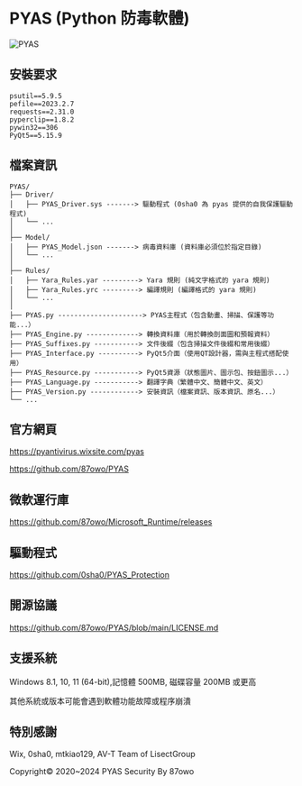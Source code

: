 # PYAS (Python 防毒軟體)

![PYAS](https://github.com/user-attachments/assets/39c273b9-c467-480a-a8b3-31714a6df3ef)

## 安裝要求

```
psutil==5.9.5
pefile==2023.2.7
requests==2.31.0
pyperclip==1.8.2
pywin32==306
PyQt5==5.15.9
```

## 檔案資訊

```
PYAS/
├── Driver/
│   ├── PYAS_Driver.sys -------> 驅動程式 (0sha0 為 pyas 提供的自我保護驅動程式)
│   └── ...
│
├── Model/
│   ├── PYAS_Model.json -------> 病毒資料庫 (資料庫必須位於指定目錄)
│   └── ...
│
├── Rules/
│   ├── Yara_Rules.yar ---------> Yara 規則 (純文字格式的 yara 規則)
│   ├── Yara_Rules.yrc ---------> 編譯規則 (編譯格式的 yara 規則)
│   └── ...
│
├── PYAS.py ---------------------> PYAS主程式（包含動畫、掃描、保護等功能...）
├── PYAS_Engine.py -------------> 轉換資料庫（用於轉換剖面圖和預報資料）
├── PYAS_Suffixes.py -----------> 文件後綴（包含掃描文件後綴和常用後綴）
├── PYAS_Interface.py ----------> PyQt5介面（使用QT設計器，需與主程式搭配使用）
├── PYAS_Resource.py -----------> PyQt5資源（狀態圖片、圖示包、按鈕圖示...）
├── PYAS_Language.py -----------> 翻譯字典（繁體中文、簡體中文、英文）
├── PYAS_Version.py ------------> 安裝資訊（檔案資訊、版本資訊、原名...）
└── ...
```

## 官方網頁

https://pyantivirus.wixsite.com/pyas

https://github.com/87owo/PYAS

## 微軟運行庫

https://github.com/87owo/Microsoft_Runtime/releases

## 驅動程式

https://github.com/0sha0/PYAS_Protection

## 開源協議

https://github.com/87owo/PYAS/blob/main/LICENSE.md

## 支援系統

Windows 8.1, 10, 11 (64-bit),記憶體 500MB, 磁碟容量 200MB 或更高

其他系統或版本可能會遇到軟體功能故障或程序崩潰

## 特別感謝

Wix, 0sha0, mtkiao129, AV-T Team of LisectGroup

Copyright© 2020~2024 PYAS Security By 87owo

